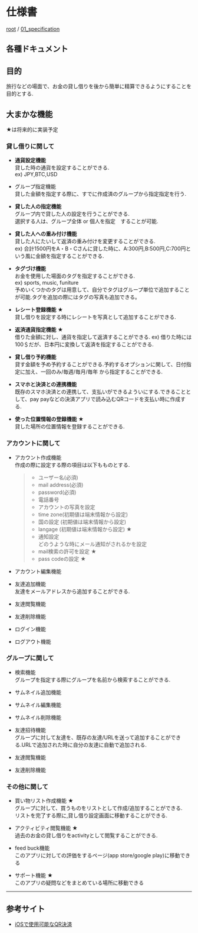 # 仕様書

[root](./../../README.md) 
/ [01_specification](./README.md)

## 各種ドキュメント

## 目的
旅行などの場面で、お金の貸し借りを後から簡単に精算できるようにすることを目的とする.

## 大まかな機能
★は将来的に実装予定
### 貸し借りに関して
- **通貨設定機能**  
  貸した時の通貨を設定することができる.  
  ex) JPY,BTC,USD  
  
- グループ指定機能  
  貸した金額を指定する際に、すでに作成済のグループから指定指定を行う.
- **貸した人の指定機能**  
  グループ内で貸した人の設定を行うことができる.  
  選択する人は、グループ全体 or 個人を指定　することが可能.  
  
- **貸した人への重み付け機能**  
  貸した人にたいして返済の重み付けを変更することができる.   
  ex) 合計1500円をA・B・Cさんに貸した時に、A:300円,B:500円,C:700円という風に金額を指定することができる.   

- **タグづけ機能**  
  お金を使用した場面のタグを指定することができる.  
  ex) sports, music, funiture  
  予めいくつかのタグは用意して、自分でタグはグループ単位で追加することが可能.タグを追加の際にはタグの写真も追加できる。
  
- **レシート登録機能** ★  
  貸し借りを設定する時にレシートを写真として追加することができる.  
  
- **返済通貨指定機能** ★  
  借りた金額に対し、通貨を指定して返済することができる.
  ex) 借りた時には100＄だが、日本円に変換して返済を指定することができる.  
  
- **貸し借り予約機能**  
  貸す金額を予め予約することができる.予約するオプションに関して、日付指定に加え、一回のみ/毎週/毎月/毎年 から指定することができる.  
 
- **スマホと決済との連携機能**  
  既存のスマホ決済との連携して、支払いができるよういにする.できることとして、pay payなどの決済アプリで読み込むQRコードを支払い時に作成する.
  
- **使った位置情報の登録機能** ★  
  貸した場所の位置情報を登録することができる.
  
### アカウントに関して    

- アカウント作成機能  
  作成の際に設定する際の項目は以下もものとする.  
  > - ユーザー名(必須)    
  > - mail address(必須)  
  > - password(必須)  
  > - 電話番号  
  > - アカウントの写真を設定  
  > - time zone(初期値は端末情報から設定)  
  > - 国の設定 (初期値は端末情報から設定)  
  > - langage (初期値は端末情報から設定) ★  
  > - 通知設定  
      どのうような時にメール通知がされるかを設定  
  > - mail検索の許可を設定  ★
  > - pass codeの設定 ★  
  
- アカウント編集機能

- 友達追加機能  
  友達をメールアドレスから追加することができる.

- 友達閲覧機能

- 友達削除機能
  
- ログイン機能

- ログアウト機能
  
### グループに関して
- 検索機能  
  グループを指定する際にグループを名前から検索することができる.  
  
- サムネイル追加機能

- サムネイル編集機能

- サムネイル削除機能

- 友達招待機能  
  グループに対して友達を、既存の友達/URLを送って追加することができる.URLで追加された時に自分の友達に自動で追加される.  

- 友達閲覧機能

- 友達削除機能

### その他に関して  
- 買い物リスト作成機能 ★   
  グループに対して、買うものをリストとして作成/追加することができる.  
  リストを完了する際に,貸し借り設定画面に移動することができる.
  
- アクティビティ閲覧機能 ★  
  過去のお金の貸し借りをactivityとして閲覧することができる.  

- feed buck機能   
  このアプリに対しての評価をするページ(app store/google play)に移動できる   

- サポート機能 ★  
  このアプリの疑問などをまとめている場所に移動できる
  
---

## 参考サイト

* [iOSで使用可能なQR決済](https://qiita.com/koyoarai_/items/f713c7df6eeb5a93ba12)

